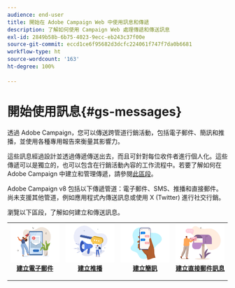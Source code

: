 ```yaml
---
audience: end-user
title: 開始在 Adobe Campaign Web 中使用訊息和傳遞
description: 了解如何使用 Campaign Web 處理傳遞和傳送訊息
exl-id: 2849b58b-6b75-4023-9ecc-eb243c37f00e
source-git-commit: eccd1ce6f95682d3dcfc224061f747f7da0b6681
workflow-type: ht
source-wordcount: '163'
ht-degree: 100%

---
```



# 開始使用訊息{#gs-messages}

透過 Adobe Campaign，您可以傳送跨管道行銷活動，包括電子郵件、簡訊和推播，並使用各種專用報告來衡量其影響力。

這些訊息經過設計並透過傳遞傳送出去，而且可針對每位收件者進行個人化。這些傳遞可以是獨立的，也可以包含在行銷活動內容的工作流程中。若要了解如何在 Adobe Campaign 中建立和管理傳遞，請參閱[此區段](gs-deliveries.md)。

Adobe Campaign v8 包括以下傳遞管道：電子郵件、SMS、推播和直接郵件。尚未支援其他管道，例如應用程式內傳送訊息或使用 X (Twitter) 進行社交行銷。

瀏覽以下區段，了解如何建立和傳送訊息。

<table style="table-layout:fixed">
    <tr style="border: 0;">
    <td align="center">
    <a href="../email/create-email.md">
    <img alt="建立電子郵件區段" src="assets/do-not-localize/email.jpg">
    </a>
    <div><a href="../email/create-email.md"><strong>建立電子郵件</strong>
    </div>
    <p>
    </td>
    <td align="center">
    <a href="../push/create-push.md">
      <img alt="建立推播區段" src="assets/do-not-localize/push.jpg">
    </a>
    <div>
    <a href="../push/gs-push.md"><strong>建立推播</strong></a>
    </div>
    <p>
    </td>
    <td align="center">
    <a href="../sms/create-sms.md">
      <img alt="建立簡訊區段" src="assets/do-not-localize/sms.jpg">
    </a>
    </div>
    <div>
    <a href="../sms/create-sms.md"><strong>建立簡訊</strong></a>
    </div>
    <p>
    </td>
    <td align="center">
    <a href="../direct-mail/gs-direct-mail.md">
      <img alt="建立直接郵件訊息區段" src="assets/do-not-localize/direct-mail.jpg">
    </a>
    <div>
    <a href="../direct-mail/gs-direct-mail.md"><strong>建立直接郵件訊息</strong></a>
    </div>
    <p>
    </td>
    </tr>
</table>
